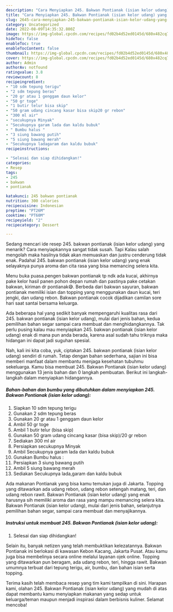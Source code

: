 ```yaml
---
description: "Cara Menyiapkan 245. Bakwan Pontianak (isian kelor udang) yang Enak Banget, Buat Buka Puasa Menggugah Selera"
title: "Cara Menyiapkan 245. Bakwan Pontianak (isian kelor udang) yang Enak Banget, Buat Buka Puasa Menggugah Selera"
slug: 2645-cara-menyiapkan-245-bakwan-pontianak-isian-kelor-udang-yang-enak-banget-buat-buka-puasa-menggugah-selera
category: Uncategorized
date: 2022-08-09T14:35:32.800Z
image: https://img-global.cpcdn.com/recipes/fd02b4d52ed0145d/680x482cq70/245-bakwan-pontianak-isian-kelor-udang-foto-resep-utama.jpg
hideToc: false
enableToc: true
enableTocContent: false
thumbnail: https://img-global.cpcdn.com/recipes/fd02b4d52ed0145d/680x482cq70/245-bakwan-pontianak-isian-kelor-udang-foto-resep-utama.jpg
cover: https://img-global.cpcdn.com/recipes/fd02b4d52ed0145d/680x482cq70/245-bakwan-pontianak-isian-kelor-udang-foto-resep-utama.jpg
author: Admin
authorAv: notfound
ratingvalue: 3.8
reviewcount: 8
recipeingredient:
- "10 sdm tepung terigu"
- "2 sdm tepung beras"
- "20 gr atau 1 genggam daun kelor"
- "50 gr toge"
- "1 butir telur bisa skip"
- "50 gram udang cincang kasar bisa skip20 gr rebon"
- "300 ml air"
- "secukupnya Minyak"
- "Secukupnya garam lada dan kaldu bubuk"
- " Bumbu halus "
- "3 siung bawang putih"
- "5 siung bawang merah"
- "Secukupnya ladagaram dan kaldu bubuk"
recipeinstructions:

- "Selesai dan siap dihidangkan!"
categories:
- Resep
tags:
- 245
- bakwan
- pontianak

katakunci: 245 bakwan pontianak 
nutrition: 300 calories
recipecuisine: Indonesian
preptime: "PT26M"
cooktime: "PT60M"
recipeyield: "2"
recipecategory: Dessert

---
```



Sedang mencari ide resep 245. bakwan pontianak (isian kelor udang) yang menarik? Cara menyiapkannya sangat tidak susah. Tapi Kalau salah mengolah maka hasilnya tidak akan memuaskan dan justru cenderung tidak enak. Padahal 245. bakwan pontianak (isian kelor udang) yang enak selayaknya punya aroma dan cita rasa yang bisa memancing selera kita.


Menu buka puasa.pengen bakwan pontianak tp ndk ada kucai, akhirnya pake kelor hasil panen pohon depan rumah dan pastinya pake cetakan bakwan, kiriman dr pontianak😅. Berbeda dari bakwan sayuran, bakwan pontianak memiliki isian dan topping yang menggunakan daun kucai, teri jengki, dan udang rebon. Bakwan pontianak cocok dijadikan camilan sore hari saat santai bersama keluarga.

Ada beberapa hal yang sedikit banyak mempengaruhi kualitas rasa dari 245. bakwan pontianak (isian kelor udang), mulai dari jenis bahan, kedua pemilihan bahan segar sampai cara membuat dan menghidangkannya. Tak perlu pusing kalau mau menyiapkan 245. bakwan pontianak (isian kelor udang) enak di mana pun anda berada, karena asal sudah tahu triknya maka hidangan ini dapat jadi suguhan spesial.


Nah, kali ini kita coba, yuk, ciptakan 245. bakwan pontianak (isian kelor udang) sendiri di rumah. Tetap dengan bahan sederhana, sajian ini bisa memberi manfaat dalam membantu menjaga kesehatan tubuhmu sekeluarga. Kamu bisa membuat 245. Bakwan Pontianak (isian kelor udang) menggunakan 13 jenis bahan dan 0 langkah pembuatan. Berikut ini langkah-langkah dalam menyiapkan hidangannya.

<!--inarticleads1-->

##### Bahan-bahan dan bumbu yang dibutuhkan dalam menyiapkan 245. Bakwan Pontianak (isian kelor udang):

1. Siapkan 10 sdm tepung terigu
1. Gunakan 2 sdm tepung beras
1. Gunakan 20 gr atau 1 genggam daun kelor
1. Ambil 50 gr toge
1. Ambil 1 butir telur (bisa skip)
1. Gunakan 50 gram udang cincang kasar (bisa skip)/20 gr rebon
1. Sediakan 300 ml air
1. Persiapkan secukupnya Minyak
1. Ambil Secukupnya garam lada dan kaldu bubuk
1. Gunakan  Bumbu halus :
1. Persiapkan 3 siung bawang putih
1. Ambil 5 siung bawang merah
1. Sediakan Secukupnya lada,garam dan kaldu bubuk


Ada makanan Pontianak yang bisa kamu temukan juga di Jakarta. Topping yang ditawarkan ada udang rebon, udang rebon setengah matang, teri, dan udang rebon rawit. Bakwan Pontianak (isian kelor udang) yang enak harusnya sih memiliki aroma dan rasa yang mampu memancing selera kita. Bakwan Pontianak (isian kelor udang), mulai dari jenis bahan, selanjutnya pemilihan bahan segar, sampai cara membuat dan menyajikannya. 

<!--inarticleads2-->

##### Instruksi untuk membuat 245. Bakwan Pontianak (isian kelor udang):


1. Selesai dan siap dihidangkan!

Selain itu, banyak netizen yang telah membuktikan kelezatannya. Bakwan Pontianak ini berlokasi di kawasan Kebon Kacang, Jakarta Pusat. Atau kamu juga bisa membelinya secara online melalui layanan ojek online. Topping yang ditawarkan pun beragam, ada udang rebon, teri, hingga rawit. Bakwan umumnya terbuat dari tepung terigu, air, bumbu, dan bahan isian serta topping. 

Terima kasih telah membaca resep yang tim kami tampilkan di sini. Harapan kami, olahan 245. Bakwan Pontianak (isian kelor udang) yang mudah di atas dapat membantu kamu menyiapkan makanan yang sedap untuk keluarga/teman maupun menjadi inspirasi dalam berbisnis kuliner. Selamat mencoba!
